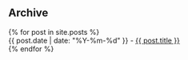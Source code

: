 <div id="archive">
<h2>Archive</h2>

<ul style="list-style: none; padding-left: 0">
  {% for post in site.posts %}
    <li>      
      {{ post.date | date: "%Y-%m-%d" }} - <a href="{{ post.url }}">{{ post.title }}</a>
    </li>
  {% endfor %}
</ul>
</div>

<script>
document.getElementById('claps').remove();
</script>
